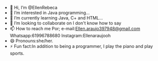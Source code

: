 - 👋 Hi, I’m @EllenRebeca
- 👀 I’m interested in Java programming...
- 🌱 I’m currently learning Java, C+ and HTML...
- 💞️ I’m looking to collaborate on I don't know how to say
- 📫 How to reach me Por;
e-mail:Ellen.araujo397948@gmail.com
Whatsapp:61996788680
Instagram:Ellenaraujooh
- 😄 Pronouns:she/her.
- ⚡ Fun fact:In addition to being a programmer, I play the piano and play sports.

<!---
EllenRebeca/EllenRebeca is a ✨ special ✨ repository because its `README.md` (this file) appears on your GitHub profile.
You can click the Preview link to take a look at your changes.
--->
